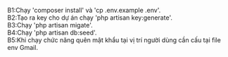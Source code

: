 B1:Chạy 'composer install' và 'cp .env.example .env'.<br>
B2:Tạo ra key cho dự án chạy 'php artisan key:generate'.<br>
B3:Chạy 'php artisan migate'.<br>
B4:Chạy 'php artisan db:seed'.<br>
B5:Khi chạy chức năng quên mật khẩu tại vị trí người dùng cần cấu tại file env Gmail.
